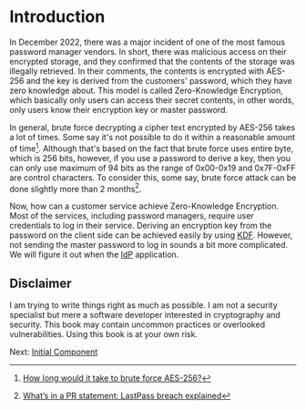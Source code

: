Introduction
============

In December 2022, there was a major incident of one of the most famous
password manager vendors. In short, there was malicious access on their
encrypted storage, and they confirmed that the contents of the storage
was illegally retrieved. In their comments, the contents is encrypted 
with AES-256 and the key is derived from the customers' password, which
they have zero knowledge about. This model is called Zero-Knowledge
Encryption, which basically only users can access their secret contents,
in other words, only users know their encryption key or master password.

In general, brute force decrypting a cipher text encrypted by AES-256 
takes a lot of times. Some say it's not possible to do it within a
reasonable amount of time[^1]. Although that's based on the fact that
brute force uses entire byte, which is 256 bits, however, if you use
a password to derive a key, then you can only use maximum of 94 bits 
as the range of 0x00-0x19 and 0x7F-0xFF are control characters. To
consider this, some say, brute force attack can be done slightly more
than 2 months[^2].

Now, how can a customer service achieve Zero-Knowledge Encryption. Most
of the services, including password managers, require user credentials 
to log in their service. Deriving an encryption key from the password
on the client side can be achieved easily by using [KDF](./glossary.md#KDF).
However, not sending the master password to log in sounds a bit more
complicated. We will figure it out when the [IdP](./glossary.md#IdP) 
application.

[^1]: [How long would it take to brute force AES-256?](https://scrambox.com/article/brute-force-aes/)
[^2]: [What’s in a PR statement: LastPass breach explained](https://palant.info/2022/12/26/whats-in-a-pr-statement-lastpass-breach-explained/)

Disclaimer
----------

I am trying to write things right as much as possible. I am not a
security specialist but mere a software developer interested in
cryptography and security. This book may contain uncommon practices
or overlooked vulnerabilities. Using this book is at your own risk.

Next: [Initial Component](./InitialComponent.md)
